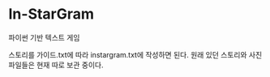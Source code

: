 # In-StarGram
파이썬 기반 텍스트 게임

스토리를 가이드.txt에 따라 instargram.txt에 작성하면 된다.
원래 있던 스토리와 사진 파일들은 현재 따로 보관 중이다.
